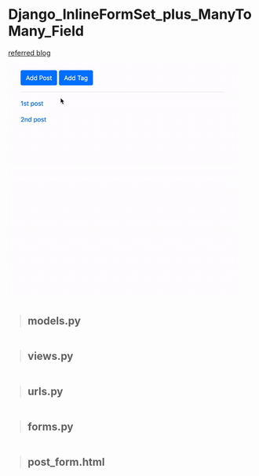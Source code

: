 # Django_InlineFormSet_plus_ManyToMany_Field


[referred blog](https://narito.ninja/blog/detail/33/)

![inlineformset-plus-manytomany-fi](inlineformset-plus-manytomany-fi.gif)

> ## models.py
``` python

```

> ## views.py
``` python

```

> ## urls.py
``` python

```

> ## forms.py
``` python

```

> ## post_form.html
``` python

```

